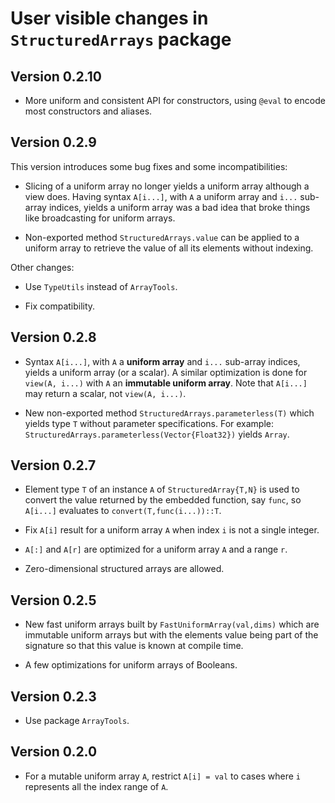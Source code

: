 # User visible changes in `StructuredArrays` package

## Version 0.2.10

- More uniform and consistent API for constructors, using `@eval` to encode
  most constructors and aliases.


## Version 0.2.9

This version introduces some bug fixes and some incompatibilities:

- Slicing of a uniform array no longer yields a uniform array although a view
  does. Having syntax `A[i...]`, with `A` a uniform array and `i...` sub-array
  indices, yields a uniform array was a bad idea that broke things like
  broadcasting for uniform arrays.

- Non-exported method `StructuredArrays.value` can be applied to a uniform
  array to retrieve the value of all its elements without indexing.

Other changes:

- Use `TypeUtils` instead of `ArrayTools`.

- Fix compatibility.


## Version 0.2.8

- Syntax `A[i...]`, with `A` a **uniform array** and `i...` sub-array indices,
  yields a uniform array (or a scalar). A similar optimization is done for
  `view(A, i...)` with `A` an **immutable uniform array**. Note that `A[i...]`
  may return a scalar, not `view(A, i...)`.

- New non-exported method `StructuredArrays.parameterless(T)` which yields type
  `T` without parameter specifications. For example:
  `StructuredArrays.parameterless(Vector{Float32})` yields `Array`.


## Version 0.2.7

- Element type `T` of an instance `A` of `StructuredArray{T,N}` is used to
  convert the value returned by the embedded function, say `func`, so `A[i...]`
  evaluates to `convert(T,func(i...))::T`.

- Fix `A[i]` result for a uniform array `A` when index `i` is not a single integer.

- `A[:]` and `A[r]` are optimized for a uniform array `A` and a range `r`.

- Zero-dimensional structured arrays are allowed.


## Version 0.2.5

- New fast uniform arrays built by `FastUniformArray(val,dims)` which are
  immutable uniform arrays but with the elements value being part of the
  signature so that this value is known at compile time.

- A few optimizations for uniform arrays of Booleans.


## Version 0.2.3

- Use package `ArrayTools`.


## Version 0.2.0

- For a mutable uniform array `A`, restrict `A[i] = val` to cases where `i`
  represents all the index range of `A`.
